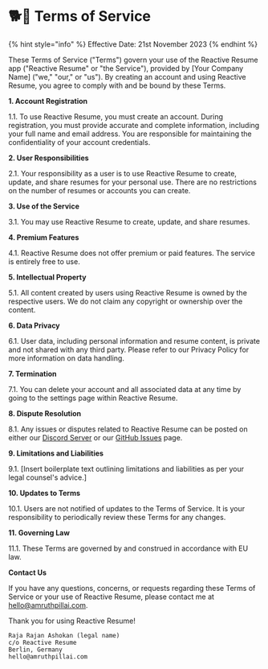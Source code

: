 # 🐕🦺 Terms of Service

{% hint style="info" %}
Effective Date: 21st November 2023
{% endhint %}

These Terms of Service ("Terms") govern your use of the Reactive Resume app ("Reactive Resume" or "the Service"), provided by \[Your Company Name] ("we," "our," or "us"). By creating an account and using Reactive Resume, you agree to comply with and be bound by these Terms.

**1. Account Registration**

1.1. To use Reactive Resume, you must create an account. During registration, you must provide accurate and complete information, including your full name and email address. You are responsible for maintaining the confidentiality of your account credentials.

**2. User Responsibilities**

2.1. Your responsibility as a user is to use Reactive Resume to create, update, and share resumes for your personal use. There are no restrictions on the number of resumes or accounts you can create.

**3. Use of the Service**

3.1. You may use Reactive Resume to create, update, and share resumes.

**4. Premium Features**

4.1. Reactive Resume does not offer premium or paid features. The service is entirely free to use.

**5. Intellectual Property**

5.1. All content created by users using Reactive Resume is owned by the respective users. We do not claim any copyright or ownership over the content.

**6. Data Privacy**

6.1. User data, including personal information and resume content, is private and not shared with any third party. Please refer to our Privacy Policy for more information on data handling.

**7. Termination**

7.1. You can delete your account and all associated data at any time by going to the settings page within Reactive Resume.

**8. Dispute Resolution**

8.1. Any issues or disputes related to Reactive Resume can be posted on either our [Discord Server](https://discord.gg/hzwkZbyvUW) or our [GitHub Issues](https://github.com/AmruthPillai/Reactive-Resume/issues) page.

**9. Limitations and Liabilities**

9.1. \[Insert boilerplate text outlining limitations and liabilities as per your legal counsel's advice.]

**10. Updates to Terms**

10.1. Users are not notified of updates to the Terms of Service. It is your responsibility to periodically review these Terms for any changes.

**11. Governing Law**

11.1. These Terms are governed by and construed in accordance with EU law.

**Contact Us**

If you have any questions, concerns, or requests regarding these Terms of Service or your use of Reactive Resume, please contact me at [hello@amruthpillai.com](mailto:hello@amruthpillai.com).

Thank you for using Reactive Resume!

```
Raja Rajan Ashokan (legal name)
c/o Reactive Resume
Berlin, Germany
hello@amruthpillai.com
```
